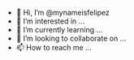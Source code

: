 - 👋 Hi, I’m @mynameisfelipez
- 👀 I’m interested in ...
- 🌱 I’m currently learning ...
- 💞️ I’m looking to collaborate on ...
- 📫 How to reach me ...

<!---
mynameisfelipez/mynameisfelipez is a ✨ special ✨ repository because its `README.md` (this file) appears on your GitHub profile.
You can click the Preview link to take a look at your changes.
--->
